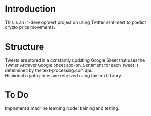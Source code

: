 # Introduction
This is an in-development project on using Twitter sentiment to predict crypto price movements.  

# Structure
Tweets are stored in a constantly updating Google Sheet that uses the Twitter Archiver Google Sheet add-on.  Sentiment for each Tweet is determined by the text-processing.com api.  
Historical crypto prices are retreived using the ccxt library.  

# To Do
Implement a machine learning model training and testing.